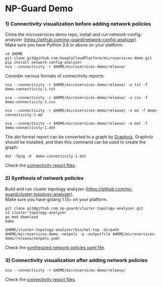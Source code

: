 # NP-Guard Demo

### 1) Connectivity visualization before adding network policies
Clone the microservices demo repo, install and run network-config-analyzer (https://github.com/np-guard/network-config-analyzer). \
Make sure you have Python 3.8 or above on your platform.

```
cd $HOME
git clone git@github.com:GoogleCloudPlatform/microservices-demo.git
pip install network-config-analyzer
nca --connectivity -r $HOME/microservices-demo/release/ 
```

Consider various formats of connectivity reports:

```commandline
nca --connectivity -r $HOME/microservices-demo/release/ -o txt -f demo-connectivity-1.txt
```

```commandline
nca --connectivity -r $HOME/microservices-demo/release/ -o csv -f demo-connectivity-1.csv
```

```commandline
nca --connectivity -r $HOME/microservices-demo/release/ -o md -f demo-connectivity-1.md
```

```commandline
nca --connectivity -r $HOME/microservices-demo/release/ -o dot -f demo-connectivity-1.dot
```


The dot format report can be converted to a graph by [Graphviz](https://graphviz.org).
Graphviz should be installed, and then this command can be used to create the graph:

```commandline
dot -Tpng -O  demo-connectivity-1.dot
```



Check the [connectivity report files](analysis_before_netpols_added).

### 2) Synthesis of network policies
Build and run cluster topology analyzer (https://github.com/np-guard/cluster-topology-analyzer). \
Make sure you have golang 1.13+ on your platform.


```
git clone git@github.com:np-guard/cluster-topology-analyzer.git
cd cluster-topology-analyzer
go mod download
make

$HOME/cluster-topology-analyzer/bin/net-top -dirpath $HOME/microservices-demo -netpols -q -outputfile $HOME/microservices-demo/release/netpols.yaml 
```
Check the [synthesized network policies yaml file](synthesis/netpols.yaml).
### 3) Connectivity visualization after adding network policies

```commandline
nca --connectivity -r $HOME/microservices-demo/release/ 
```
Check the [connectivity report files](analysis_after_netpols_added).




